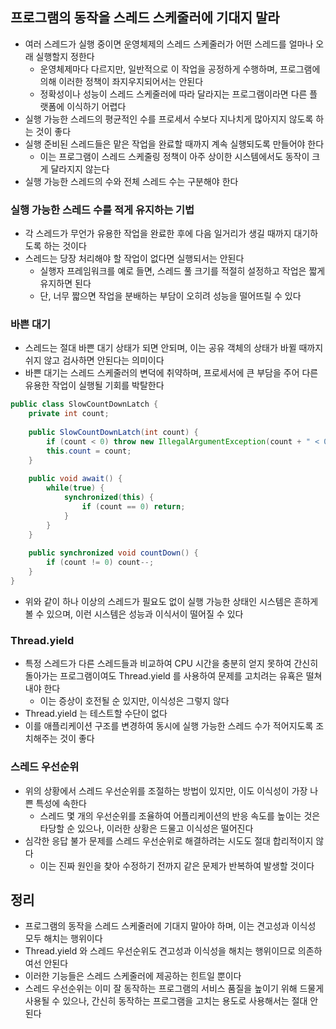 ## 프로그램의 동작을 스레드 스케줄러에 기대지 말라

* 여러 스레드가 실행 중이면 운영체제의 스레드 스케줄러가 어떤 스레드를 얼마나 오래 실행할지 정한다
    * 운영체제마다 다르지만, 일반적으로 이 작업을 공정하게 수행하며, 프로그램에 의해 이러한 정책이 좌지우지되어서는 안된다
    * 정확성이나 성능이 스레드 스케줄러에 따라 달라지는 프로그램이라면 다른 플랫폼에 이식하기 어렵다
* 실행 가능한 스레드의 평균적인 수를 프로세서 수보다 지나치게 많아지지 않도록 하는 것이 좋다
* 실행 준비된 스레드들은 맡은 작업을 완료할 때까지 계속 실행되도록 만들어야 한다
    * 이는 프로그램이 스레드 스케줄링 정책이 아주 상이한 시스템에서도 동작이 크게 달라지지 않는다
* 실행 가능한 스레드의 수와 전체 스레드 수는 구분해야 한다

### 실행 가능한 스레드 수를 적게 유지하는 기법

* 각 스레드가 무언가 유용한 작업을 완료한 후에 다음 일거리가 생길 때까지 대기하도록 하는 것이다
* 스레드는 당장 처리해야 할 작업이 없다면 실행되서는 안된다
    * 실행자 프레임워크를 예로 들면, 스레드 풀 크기를 적절히 설정하고 작업은 짧게 유지하면 된다
    * 단, 너무 짧으면 작업을 분배하는 부담이 오히려 성능을 떨어뜨릴 수 있다
    
### 바쁜 대기

* 스레드는 절대 바쁜 대기 상태가 되면 안되며, 이는 공유 객체의 상태가 바뀔 때까지 쉬지 않고 검사하면 안된다는 의미이다
* 바쁜 대기는 스레드 스케줄러의 변덕에 취약하며, 프로세서에 큰 부담을 주어 다른 유용한 작업이 실행될 기회를 박탈한다

```java
public class SlowCountDownLatch {
    private int count;
    
    public SlowCountDownLatch(int count) {
        if (count < 0) throw new IllegalArgumentException(count + " < 0");
        this.count = count;
    }
    
    public void await() {
        while(true) {
            synchronized(this) {
                if (count == 0) return;
            }
        }
    }
    
    public synchronized void countDown() {
        if (count != 0) count--;
    }
}
```

* 위와 같이 하나 이상의 스레드가 필요도 없이 실행 가능한 상태인 시스템은 흔하게 볼 수 있으며, 이런 시스템은 성능과 이식서이 떨어질 수 있다

### Thread.yield

* 특정 스레드가 다른 스레드들과 비교하여 CPU 시간을 충분히 얻지 못하여 간신히 돌아가는 프로그램이여도 Thread.yield 를 사용하여 문제를 고치려는 유횩은 떨쳐내야 한다
    * 이는 증상이 호전될 순 있지만, 이식성은 그렇지 않다
* Thread.yield 는 테스트할 수단이 없다
* 이를 애플리케이션 구조를 변경하여 동시에 실행 가능한 스레드 수가 적어지도록 조치해주는 것이 좋다
  
### 스레드 우선순위

* 위의 상황에서 스레드 우선순위를 조절하는 방법이 있지만, 이도 이식성이 가장 나쁜 특성에 속한다
    * 스레드 몇 개의 우선순위를 조율하여 어플리케이션의 반응 속도를 높이는 것은 타당할 순 있으나, 이러한 상황은 드물고 이식성은 떨어진다
* 심각한 응답 불가 문제를 스레드 우선순위로 해결하려는 시도도 절대 합리적이지 않다
    * 이는 진짜 원인을 찾아 수정하기 전까지 같은 문제가 반복하여 발생할 것이다

## 정리

* 프로그램의 동작을 스레드 스케줄러에 기대지 말아야 하며, 이는 견고성과 이식성 모두 해치는 행위이다
* Thread.yield 와 스레드 우선순위도 견고성과 이식성을 해치는 행위이므로 의존하여선 안된다
* 이러한 기능들은 스레드 스케줄러에 제공하는 힌트일 뿐이다
* 스레드 우선순위는 이미 잘 동작하는 프로그램의 서비스 품질을 높이기 위해 드물게 사용될 수 있으나, 간신히 동작하는 프로그램을 고치는 용도로 사용해서는 절대 안된다

